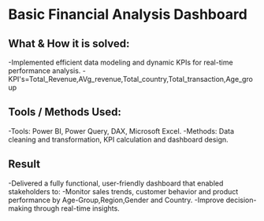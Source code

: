 # Basic Financial Analysis Dashboard
## What & How it is solved:
-Implemented efficient data modeling and dynamic KPIs for real-time performance analysis.
-KPI's=Total_Revenue,AVg_revenue,Total_country,Total_transaction,Age_group

## Tools / Methods Used:
-Tools: Power BI, Power Query, DAX, Microsoft Excel.
-Methods: Data cleaning and transformation, KPI calculation and dashboard design.

## Result
-Delivered a fully functional, user-friendly dashboard that enabled stakeholders to:
-Monitor sales trends, customer behavior and product performance by Age-Group,Region,Gender and Country.
-Improve decision-making through real-time insights.

